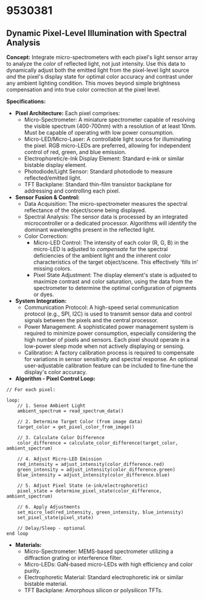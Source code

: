 # 9530381

## Dynamic Pixel-Level Illumination with Spectral Analysis

**Concept:** Integrate micro-spectrometers with each pixel's light sensor array to analyze the *color* of reflected light, not just intensity. Use this data to dynamically adjust both the emitted light from the pixel-level light source *and* the pixel's display state for optimal color accuracy and contrast under any ambient lighting condition. This moves beyond simple brightness compensation and into true color correction at the pixel level.

**Specifications:**

*   **Pixel Architecture:** Each pixel comprises:
    *   Micro-Spectrometer:  A miniature spectrometer capable of resolving the visible spectrum (400-700nm) with a resolution of at least 10nm. Must be capable of operating with low power consumption.
    *   Micro-LED/Micro-Laser: A controllable light source for illuminating the pixel.  RGB micro-LEDs are preferred, allowing for independent control of red, green, and blue emission.
    *   Electrophoretic/e-Ink Display Element: Standard e-ink or similar bistable display element.
    *   Photodiode/Light Sensor: Standard photodiode to measure reflected/emitted light.
    *   TFT Backplane:  Standard thin-film transistor backplane for addressing and controlling each pixel.
*   **Sensor Fusion & Control:**
    *   Data Acquisition: The micro-spectrometer measures the spectral reflectance of the object/scene being displayed.
    *   Spectral Analysis:  The sensor data is processed by an integrated microcontroller or a dedicated processor.  Algorithms will identify the dominant wavelengths present in the reflected light.
    *   Color Correction:
        *   Micro-LED Control: The intensity of each color (R, G, B) in the micro-LED is adjusted to *compensate* for the spectral deficiencies of the ambient light and the inherent color characteristics of the target object/scene. This effectively 'fills in' missing colors.
        *   Pixel State Adjustment:  The display element's state is adjusted to maximize contrast and color saturation, using the data from the spectrometer to determine the optimal configuration of pigments or dyes.
*   **System Integration:**
    *   Communication Protocol:  A high-speed serial communication protocol (e.g., SPI, I2C) is used to transmit sensor data and control signals between the pixels and the central processor.
    *   Power Management: A sophisticated power management system is required to minimize power consumption, especially considering the high number of pixels and sensors. Each pixel should operate in a low-power sleep mode when not actively displaying or sensing.
    *   Calibration:  A factory calibration process is required to compensate for variations in sensor sensitivity and spectral response.  An optional user-adjustable calibration feature can be included to fine-tune the display's color accuracy.
*   **Algorithm - Pixel Control Loop:**

```pseudocode
// For each pixel:

loop:
    // 1. Sense Ambient Light
    ambient_spectrum = read_spectrum_data()

    // 2. Determine Target Color (from image data)
    target_color = get_pixel_color_from_image()

    // 3. Calculate Color Difference
    color_difference = calculate_color_difference(target_color, ambient_spectrum)

    // 4. Adjust Micro-LED Emission
    red_intensity = adjust_intensity(color_difference.red)
    green_intensity = adjust_intensity(color_difference.green)
    blue_intensity = adjust_intensity(color_difference.blue)

    // 5. Adjust Pixel State (e-ink/electrophoretic)
    pixel_state = determine_pixel_state(color_difference, ambient_spectrum)

    // 6. Apply Adjustments
    set_micro_led(red_intensity, green_intensity, blue_intensity)
    set_pixel_state(pixel_state)

    // Delay/Sleep - optional
end loop
```

*   **Materials:**
    *   Micro-Spectrometer:  MEMS-based spectrometer utilizing a diffraction grating or interference filter.
    *   Micro-LEDs:  GaN-based micro-LEDs with high efficiency and color purity.
    *   Electrophoretic Material: Standard electrophoretic ink or similar bistable material.
    *   TFT Backplane: Amorphous silicon or polysilicon TFTs.